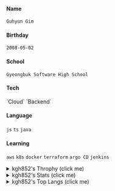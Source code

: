 
<h4>Name</h4>

`Guhyun Gim`
<h4>Birthday</h4>

`2008-05-02`
<h4>School</h4>

`Gyeongbuk Software High School`
<h4>Tech</h4>
`Cloud` `Backend`
<h4>Language</h4>

`js` `ts` `java`
<h4>Learning</h4>

`aws` `k8s` `docker` `terraform` `argo CD` `jenkins`
<details>
  <summary>kgh852's Throphy (click me) </summary>
  
  [![trophy](https://github-profile-trophy.vercel.app/?username=kgh852)]()
  
</details>

<details>
  <summary>kgh852's Stats (click me) </summary>
  
  [![Anurag's GitHub stats](https://github-readme-stats.vercel.app/api?username=kgh852)]()
  
</details>

<details>
  <summary>kgh852's Top Langs (click me) </summary>
  
  [![Top Langs](https://github-readme-stats.vercel.app/api/top-langs/?username=kgh852)]()
  
</details>

